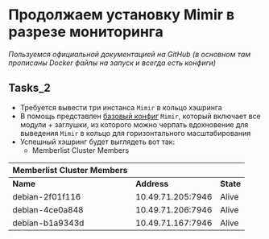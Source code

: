 # Продолжаем установку Mimir в разрезе мониторинга

_Пользуемся официальной документацией на GitHub (в основном там прописаны Docker файлы на запуск и всегда есть конфиги)_

## Tasks_2

- Требуется вывести три инстанса `Mimir` в кольцо хэшринга
- В помощь представлен [базовый конфиг](https://github.com/lamjob1993/linux-monitoring/blob/main/mimir/mimir-config-default.yml) `Mimir`, который включает все модули + заглушки, из которого можно черпать вдохновение для выведения `Mimir` в кольцо для горизонтального масштабирования
- Успешный хэшринг будет выглядеть вот так:
  - Memberlist Cluster Members

| Memberlist Cluster Members |               |        |
|----------------------------|---------------|--------|
| **Name**                   | **Address**   | **State** |
| debian-2f01f116            | 10.49.71.205:7946 | Alive  |
| debian-4ce0a848            | 10.49.71.206:7946 | Alive  |
| debian-b1a9343d            | 10.49.71.167:7946 | Alive  |


